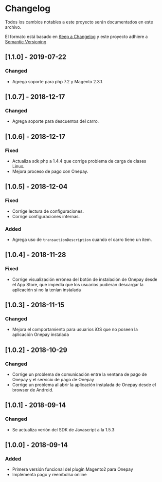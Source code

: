 # Changelog
Todos los cambios notables a este proyecto serán documentados en este archivo.

El formato está basado en [Keep a Changelog](http://keepachangelog.com/en/1.0.0/)
y este proyecto adhiere a [Semantic Versioning](http://semver.org/spec/v2.0.0.html).

## [1.1.0] - 2019-07-22
### Changed
- Agrega soporte para php 7.2 y Magento 2.3.1.

## [1.0.7] - 2018-12-17
### Changed
- Agrega soporte para descuentos del carro.

## [1.0.6] - 2018-12-17
### Fixed
- Actualiza sdk php a 1.4.4 que corrige problema de carga de clases Linux.
- Mejora proceso de pago con Onepay.

## [1.0.5] - 2018-12-04
### Fixed
- Corrige lectura de configuraciones.
- Corrige configuraciones internas.
### Added
- Agrega uso de `transactionDescription` cuando el carro tiene un item.

## [1.0.4] - 2018-11-28
### Fixed
- Corrige visualización errónea del botón de instalación de Onepay desde el App Store, que impedía que los usuarios pudieran descargar la aplicación si no la tenían instalada

## [1.0.3] - 2018-11-15
### Changed
- Mejora el comportamiento para usuarios iOS que no poseen la aplicación Onepay instalada

## [1.0.2] - 2018-10-29
### Changed
- Corrige un problema de comunicación entre la ventana de pago de Onepay y el servicio de pago de Onepay
- Corrige un problema al abrir la aplicación instalada de Onepay desde el browser de Android.

## [1.0.1] - 2018-09-14
### Changed
- Se actualiza verión del SDK de Javascript a la 1.5.3

## [1.0.0] - 2018-09-14
### Added
- Primera versión funcional del plugin Magento2 para Onepay
- Implementa pago y reembolso online
